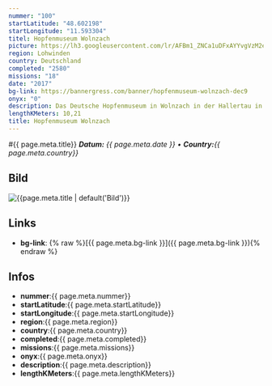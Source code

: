 ```yaml
---
nummer: "100"
startLatitude: "48.602198"
startLongitude: "11.593304"
titel: Hopfenmuseum Wolnzach
picture: https://lh3.googleusercontent.com/lr/AFBm1_ZNCa1uDFxAYYvgVzM2eKdv0rZNxnZvKJ8zF_YagImFgdMA-hPBWE3Zxc5zfX5czGBM-ae3N2UECC8Wor07VrNGWn6Hmh19bU166eAYC6YEl5qkGkE8VB2MJMb1WhVjqlDVaET4vQnOMnRKA3xG7el9MeNoSEWKl_qR-0qF5yhwn7NR48foDtiKFDuYC7kPEKm6Sjqds7fJe9K24DIMPlWGd8xe__eC6OowqF627vh2eJVoO8udqqvsXKhPQM6o2JNmq6hJ4eTbUoMegRTouKq6hI4DTGEL1S3f6xVoCq6DUoQYDwfadPUv362eYHTT9cwM_o0ZYCSFl3z6RKcNZhJSXC0WZS3msNbMmmhpTYwISYa_eCE5VxAOF3a2p09zdNSawtQKWpwFLnTjttdMzf9XKXNTTc5y5VAMSbD2hCznxuLQtR9wY9Gvr-fjk-v7VxaCpSRMsqMjZYeAkZdD98usfuM5U-sK5g4XeYGG_R2_Oa5lY-EidNROnehgJ80QAjv4qnKfohuwgJM6sCSfJVbABNCuEy5vb5xZ0Q5Mr_FzMB_WY23Cu6U3f38Zv6xbFfjYnf7Q0Yk4HDgDUAiQB8I4QvxfwlqFITrYjnDx72hYiRf4uaOGXHXRR_FcYFNn6-hMUlYQnWgiy-XhnQWyocAysCJzE6m3dV-O6Rh1_1bxIUCHSbSBzg2pZ_UKatUnaY8LpmiwY90Y3YVT9lsVTsTH_SC834ap575tleYAjbdlDi1-uY3cCTcEpGAxK0dmpmTy1VbQ2kkK4swJEvB0-3gDEKfOwIPcScwO_xKiaZGfEhW8uyB5JWo4bZjCxijpdszTVXMPce1wOlgUMzcPc4gSWu88Ihhdt9Zi
region: Lohwinden
country: Deutschland
completed: "2580"
missions: "18"
date: "2017"
bg-link: https://bannergress.com/banner/hopfenmuseum-wolnzach-dec9
onyx: "0"
description: Das Deutsche Hopfenmuseum in Wolnzach in der Hallertau in Bayern wurde 2002 vom Förderverein Deutsches Hopfenmuseum auf dem ehemaligen Gelände des Feuerwehrhauses eingerichtet.
lengthKMeters: 10,21
title: Hopfenmuseum Wolnzach
---
```


#{{ page.meta.title}}
_**Datum:** {{ page.meta.date }} • **Country:**{{ page.meta.country}}_

## Bild
![{{page.meta.title | default('Bild')}}]({{page.meta.picture}})

## Links
- **bg-link**: {% raw %}[{{ page.meta.bg-link }}]({{ page.meta.bg-link }}){% endraw %}

## Infos
- **nummer**:{{ page.meta.nummer}}
- **startLatitude**:{{ page.meta.startLatitude}}
- **startLongitude**:{{ page.meta.startLongitude}}
- **region**:{{ page.meta.region}}
- **country**:{{ page.meta.country}}
- **completed**:{{ page.meta.completed}}
- **missions**:{{ page.meta.missions}}
- **onyx**:{{ page.meta.onyx}}
- **description**:{{ page.meta.description}}
- **lengthKMeters**:{{ page.meta.lengthKMeters}}

